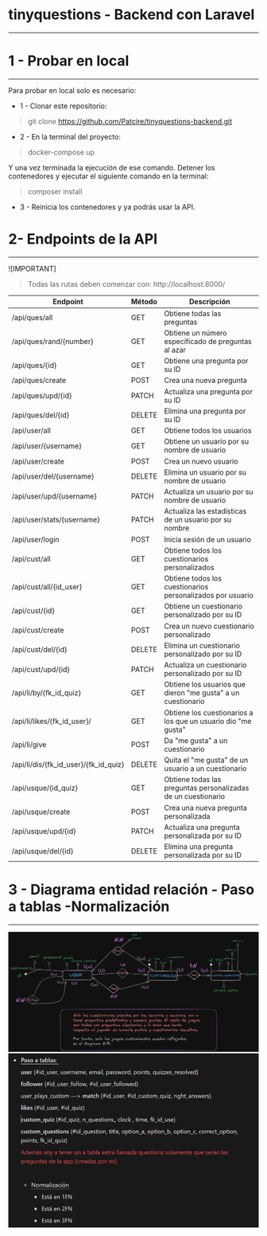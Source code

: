 # tinyquestions - Backend con Laravel
____

1 - Probar en local
=
***
Para probar en local solo es necesario:

* 1 - Clonar este repositorio:

> git clone https://github.com/Patcire/tinyquestions-backend.git

* 2 - En la terminal del proyecto:

> docker-compose up

Y una vez terminada la ejecución de ese comando. Detener los contenedores
 y ejecutar el siguiente comando en la terminal:

> composer install

* 3 - Reinicia los contenedores y ya podrás usar la API.

2- Endpoints de la API
=
***

![IMPORTANT]
> Todas las rutas deben comenzar con: http://localhost:8000/

| Endpoint                               | Método | Descripción                                             |
|----------------------------------------|--------|---------------------------------------------------------|
| /api/ques/all                          | GET    | Obtiene todas las preguntas                             |
| /api/ques/rand/{number}                | GET    | Obtiene un número especificado de preguntas al azar     |
| /api/ques/{id}                         | GET    | Obtiene una pregunta por su ID                          |
| /api/ques/create                       | POST   | Crea una nueva pregunta                                 |
| /api/ques/upd/{id}                     | PATCH  | Actualiza una pregunta por su ID                         |
| /api/ques/del/{id}                     | DELETE | Elimina una pregunta por su ID                          |
| /api/user/all                          | GET    | Obtiene todos los usuarios                              |
| /api/user/{username}                   | GET    | Obtiene un usuario por su nombre de usuario             |
| /api/user/create                       | POST   | Crea un nuevo usuario                                   |
| /api/user/del/{username}               | DELETE | Elimina un usuario por su nombre de usuario             |
| /api/user/upd/{username}               | PATCH  | Actualiza un usuario por su nombre de usuario           |
| /api/user/stats/{username}             | PATCH  | Actualiza las estadísticas de un usuario por su nombre  |
| /api/user/login                        | POST   | Inicia sesión de un usuario                             |
| /api/cust/all                          | GET    | Obtiene todos los cuestionarios personalizados          |
| /api/cust/all/{id_user}                | GET    | Obtiene todos los cuestionarios personalizados por usuario |
| /api/cust/{id}                         | GET    | Obtiene un cuestionario personalizado por su ID         |
| /api/cust/create                       | POST   | Crea un nuevo cuestionario personalizado                |
| /api/cust/del/{id}                     | DELETE | Elimina un cuestionario personalizado por su ID         |
| /api/cust/upd/{id}                     | PATCH  | Actualiza un cuestionario personalizado por su ID       |
| /api/li/by/{fk_id_quiz}                | GET    | Obtiene los usuarios que dieron "me gusta" a un cuestionario |
| /api/li/likes/{fk_id_user}/            | GET    | Obtiene los cuestionarios a los que un usuario dio "me gusta" |
| /api/li/give                           | POST   | Da "me gusta" a un cuestionario                         |
| /api/li/dis/{fk_id_user}/{fk_id_quiz}  | DELETE | Quita el "me gusta" de un usuario a un cuestionario     |
| /api/usque/{id_quiz}                   | GET    | Obtiene todas las preguntas personalizadas de un cuestionario |
| /api/usque/create                      | POST   | Crea una nueva pregunta personalizada                   |
| /api/usque/upd/{id}                    | PATCH  | Actualiza una pregunta personalizada por su ID          |
| /api/usque/del/{id}                    | DELETE | Elimina una pregunta personalizada por su ID            |


3 - Diagrama entidad relación - Paso a tablas -Normalización 
=
---

![diagram for my database](/00-images-readme/diagrama-actual.png)
![diagram for my database](/00-images-readme/actual-norm.JPG)



